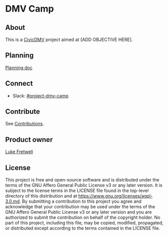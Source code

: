 # DMV Camp

## About

This is a [CivicDMV](https://civicdmv.org) project aimed at [ADD OBJECTIVE HERE].

## Planning

[Planning doc](https://docs.google.com/document/d/15wdCjNEeRl3dwCMsme5vshZTkfPCnimVgBnFqRVNHHk/edit?usp=sharing)

## Connect

* Slack: [#project-dmv-camp](https://civicdmv.slack.com/messages/CKDUKKZGW/)

## Contribute

See [Contributions](contributing.md).

## Product owner

[Luke Fretwell](https://github.com/lukefretwell)

## License

This project is free and open-source software and is distributed under the terms of the GNU Affero General Public License v3 or any later version. It is subject to the license terms in the LICENSE file found in the top-level directory of this distribution and at https://www.gnu.org/licenses/agpl-3.0.md. By submitting a contribution to this project you agree and acknowledge that your contribution may be used under the terms of the GNU Affero General Public License v3 or any later version and you are authorized to submit the contribution on behalf of the copyright holder. No part of this project, including this file, may be copied, modified, propagated, or distributed except according to the terms contained in the LICENSE file.
